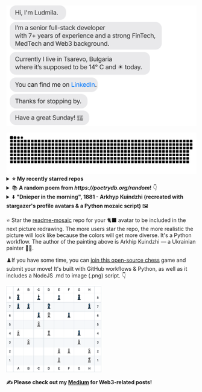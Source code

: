 [![](https://raw.githubusercontent.com/milaabl/milaabl/main/chat.svg)](https://www.linkedin.com/in/ludmila-a-dev/)

<!-- https://github.com/milaabl/milaabl/assets/86361434/c35b0e6f-acf0-435e-920d-b90faa4788ad -->

<img alt="Snake eating my contributions for breakfast🧉" src="https://raw.githubusercontent.com/milaabl/milaabl-readme/preview/github-contribution-grid-snake.svg" />

<details>
<summary>
  <strong>⭐ My recently starred repos </strong>
</summary>
  
<!-- Starred repos start -->
| Name | Url | Stars | Description |
| --- | --- |  --- |  --- |
| arianXdev/hardhat-jest|https://github.com/arianXdev/hardhat-jest|10|A Hardhat plugin that allows you to use Jest easily!|
| przemek890/Gender_prediction|https://github.com/przemek890/Gender_prediction|3|An application that utilizes camera input to predict a person's gender using a convolutional layer in PyTorch.|
| vontanne/Armenian-JavaScript-Community|https://github.com/vontanne/Armenian-JavaScript-Community|5|Welcome to the Armenian JavaScript Community Repository!|
| pieralukasz/pixel-recruitment-task|https://github.com/pieralukasz/pixel-recruitment-task|1|Zadanie rekrutacyjne Pixel Technology|
| SaraRasoulian/oop-solid-patterns|https://github.com/SaraRasoulian/oop-solid-patterns|10|💎  An educational repository for OOP, SOLID and Design Patterns|
| SaraRasoulian/SaraRasoulian|https://github.com/SaraRasoulian/SaraRasoulian|13||
| BogdanMFometescu/resume-builder|https://github.com/BogdanMFometescu/resume-builder|12|Django-based web application that allows users to create, update, and export professional resumes.|
| 0xMimir/Advance-CNN-LSTM-Model-for-Cryptocurrency-Forecasting|https://github.com/0xMimir/Advance-CNN-LSTM-Model-for-Cryptocurrency-Forecasting|6|CNN LSTM model used for predicting cryptocurrencies|
| b-hristov/b-hristov|https://github.com/b-hristov/b-hristov|1||
| CloverGit/CloverGit|https://github.com/CloverGit/CloverGit|5||
| TatevKaren/TatevKaren-data-science-portfolio|https://github.com/TatevKaren/TatevKaren-data-science-portfolio|54|Data Science Portfolio of Tatev Karen Aslanyan including Case Studies and Research Projects that I have completed that solve business problems or introduce new products. Case Study papers, codes, and additional resources are all included.|
| PiotrRut/elonmusk-twitter-notifier|https://github.com/PiotrRut/elonmusk-twitter-notifier|60|AI driven e-mail notifier for tweets mentioning stock from Elon Musk 📈|
| Vendicated/Vencord|https://github.com/Vendicated/Vencord|6094|The cutest Discord client mod|
| yeoman/yo|https://github.com/yeoman/yo|3773|CLI tool for running Yeoman generators|
| matter-labs/zksync-era|https://github.com/matter-labs/zksync-era|2433|zkSync era|
| 0age/create2crunch|https://github.com/0age/create2crunch|411|A Rust program for finding salts that create gas-efficient Ethereum addresses via CREATE2.|
| joshstevens19/ethereum-multicall|https://github.com/joshstevens19/ethereum-multicall|323|Ability to call many ethereum constant function calls in 1 JSONRPC request|
| threshold-network/token-dashboard|https://github.com/threshold-network/token-dashboard|21||
| LimeChain/mongoose-immutable-plugin|https://github.com/LimeChain/mongoose-immutable-plugin|2|Mongoose plugin guarding fields from modifications|
| ankitects/anki|https://github.com/ankitects/anki|16773|Anki's shared backend and web components, and the Qt frontend|
| lightningnetwork/lnd|https://github.com/lightningnetwork/lnd|7414|Lightning Network Daemon ⚡️|
| CoNarrative/mongo-immutable|https://github.com/CoNarrative/mongo-immutable|10|Immutable MongoDB.|
| lightningdevkit/rust-lightning|https://github.com/lightningdevkit/rust-lightning|1062|A highly modular Bitcoin Lightning library written in Rust. It's rust-lightning, not Rusty's Lightning!|
| node-lightning/node-lightning|https://github.com/node-lightning/node-lightning|128|Bitcoin Lighting Network implemented in Node.js|
| OpenZeppelin/openzeppelin-contracts-upgradeable|https://github.com/OpenZeppelin/openzeppelin-contracts-upgradeable|925|Upgradeable variant of OpenZeppelin Contracts, meant for use in upgradeable contracts. |
| dapphub/ds-test|https://github.com/dapphub/ds-test|195|Assertions, equality checks and other test helpers|
| hbarcelos/forge-multi-version|https://github.com/hbarcelos/forge-multi-version|24|Using forge with multiple solc versions|
| threshold-network/merkle-distribution|https://github.com/threshold-network/merkle-distribution|1|Threshold Network rewards generation and distribution|
| nucypher/nucypher-contracts|https://github.com/nucypher/nucypher-contracts|15|Ethereum contracts supporting TACo applications on the Threshold Network.|
| keep-network/tbtc-v2|https://github.com/keep-network/tbtc-v2|45|Trustlessly tokenized Bitcoin everywhere, version 2|

<!-- Starred repos end -->

</details>

<details>
  <summary>📚 <strong>A random poem from <em>https://poetrydb.org/random</em>!</strong> 👇 </summary>

<!-- Start poem -->
# 💮 The Irish Avatar by *George Gordon, Lord Byron*

<p>
    Ere the daughter of Brunswick is cold in her grave,<br/>And her ashes still float to their home o'er the tide,<br/>Lo! George the triumphant speeds over the wave,<br/>  To the long-cherished Isle which he loved like his--bride.<br/><br/>True, the great of her bright and brief Era are gone,<br/>  The rain-bow-like Epoch where Freedom could pause<br/>For the few little years, out of centuries won,<br/>  Which betrayed not, or crushed not, or wept not her cause.<br/><br/>True, the chains of the Catholic clank o'er his rags,<br/>  The Castle still stands, and the Senate's no more,<br/>And the Famine which dwelt on her freedomless crags<br/>  Is extending its steps to her desolate shore.<br/><br/>To her desolate shore--where the emigrant stands<br/>  For a moment to gaze ere he flies from his hearth;<br/>Tears fall on his chain, though it drops from his hands,<br/>  For the dungeon he quits is the place of his birth.<br/><br/>But he comes! the Messiah of Royalty comes!<br/>  Like a goodly Leviathan rolled from the waves;<br/>Then receive him as best such an advent becomes,<br/>  With a legion of cooks, and an army of slaves!<br/><br/>He comes in the promise and bloom of threescore,<br/>  To perform in the pageant the Sovereign's part--<br/>But long live the Shamrock, which shadows him o'er!<br/>  Could the Green in his _hat_ be transferred to his _heart!_<br/><br/>Could that long-withered spot but be verdant again,<br/>  And a new spring of noble affections arise--<br/>Then might Freedom forgive thee this dance in thy chain,<br/>  And this shout of thy slavery which saddens the skies.<br/><br/>Is it madness or meanness which clings to thee now?<br/>  Were he God--as he is but the commonest clay,<br/>With scarce fewer wrinkles than sins on his brow--<br/>  Such servile devotion might shame him away.<br/><br/>Aye, roar in his train! let thine orators lash<br/>  Their fanciful spirits to pamper his pride--<br/>Not thus did thy Grattan indignantly flash<br/>  His soul o'er the freedom implored and denied.<br/><br/>Ever glorious Grattan! the best of the good!<br/>  So simple in heart, so sublime in the rest!<br/>With all which Demosthenes wanted endued,<br/>  And his rival, or victor, in all he possessed.<br/><br/>Ere Tully arose in the zenith of Rome,<br/>  Though unequalled, preceded, the task was begun--<br/>But Grattan sprung up like a god from the tomb<br/>  Of ages, the first, last, the saviour, the _one!_<br/><br/>With the skill of an Orpheus to soften the brute;<br/>  With the fire of Prometheus to kindle mankind;<br/>Even Tyranny, listening, sate melted or mute,<br/>  And Corruption shrunk scorched from the glance of his mind.<br/><br/>But back to our theme! Back to despots and slaves!<br/>  Feasts furnished by Famine! rejoicings by Pain!<br/>True Freedom but _welcomes_, while Slavery still _raves_,<br/>  When a week's Saturnalia hath loosened her chain.<br/><br/>Let the poor squalid splendour thy wreck can afford,<br/>  (As the bankrupt's profusion his ruin would hide)<br/>Gild over the palace, Lo! Erin, thy Lord!<br/>  Kiss his foot with thy blessing--his blessings denied!<br/><br/>Or _if_ freedom past hope be extorted at last,<br/>  If the idol of brass find his feet are of clay,<br/>Must what terror or policy wring forth be classed<br/>  With what monarchs ne'er give, but as wolves yield their prey?<br/><br/>Each brute hath its nature; a King's is to _reign_,--<br/>  To _reign!_ in that word see, ye ages, comprised<br/>The cause of the curses all annals contain,<br/>  From Cæsar the dreaded to George the despised!<br/><br/>Wear, Fingal, thy trapping! O'Connell, proclaim<br/>  His accomplishments! _His!!!_ and thy country convince<br/>Half an age's contempt was an error of fame,<br/>  And that "Hal is the rascaliest, sweetest _young_ prince!"<br/><br/>Will thy yard of blue riband, poor Fingal, recall<br/>  The fetters from millions of Catholic limbs?<br/>Or, has it not bound thee the fastest of all<br/>  The slaves, who now hail their betrayer with hymns?<br/><br/>Aye! "Build him a dwelling!" let each give his mite!<br/>  Till, like Babel, the new royal dome hath arisen!<br/>Let thy beggars and helots their pittance unite--<br/>  And a palace bestow for a poor-house and prison!<br/><br/>Spread--spread for Vitellius, the royal repast,<br/>  Till the gluttonous despot be stuffed to the gorge!<br/>And the roar of his drunkards proclaim him at last<br/>  The Fourth of the fools and oppressors called "George!"<br/><br/>Let the tables be loaded with feasts till they groan!<br/>  Till they _groan_ like thy people, through ages of woe!<br/>Let the wine flow around the old Bacchanal's throne,<br/>  Like their blood which has flowed, and which yet has to flow.<br/><br/>But let not _his_ name be thine idol alone--<br/>  On his right hand behold a Sejanus appears!<br/>Thine own Castlereagh! let him still be thine own!<br/>  A wretch never named but with curses and jeers!<br/><br/>Till now, when the Isle which should blush for his birth,<br/>  Deep, deep as the gore which he shed on her soil,<br/>Seems proud of the reptile which crawled from her earth,<br/>  And for murder repays him with shouts and a smile.<br/><br/>Without one single ray of her genius,--without<br/>  The fancy, the manhood, the fire of her race--<br/>The miscreant who well might plunge Erin in doubt<br/>  If _she_ ever gave birth to a being so base.<br/><br/>If she did--let her long-boasted proverb be hushed,<br/>  Which proclaims that from Erin no reptile can spring--<br/>See the cold-blooded Serpent, with venom full flushed,<br/>  Still warming its folds in the breast of a King!<br/><br/>Shout, drink, feast, and flatter! Oh! Erin, how low<br/>  Wert thou sunk by misfortune and tyranny, till<br/>Thy welcome of tyrants hath plunged thee below<br/>  The depth of thy deep in a deeper gulf still.<br/><br/>My voice, though but humble, was raised for thy right;<br/>  My vote, as a freeman's, still voted thee free;<br/>This hand, though but feeble, would arm in thy fight,<br/>  And this heart, though outworn, had a throb still for _thee!_<br/><br/>Yes, I loved thee and thine, though thou art not my land;<br/>  I have known noble hearts and great souls in thy sons,<br/>And I wept with the world, o'er the patriot band<br/>  Who are gone, but I weep them no longer as once.<br/><br/>For happy are they now reposing afar,--<br/>  Thy Grattan, thy Curran, thy Sheridan, all<br/>Who, for years, were the chiefs in the eloquent war,<br/>  And redeemed, if they have not retarded, thy fall.<br/><br/>Yes, happy are they in their cold English graves!<br/>  Their shades cannot start to thy shouts of to-day--<br/>Nor the steps of enslavers and chain-kissing slaves<br/>  Be stamped in the turf o'er their fetterless clay.<br/><br/>Till now I had envied thy sons and their shore,<br/>  Though their virtues were hunted, their liberties fled;<br/>There was something so warm and sublime in the core<br/>  Of an Irishman's heart, that I envy--thy _dead_.<br/><br/>Or, if aught in my bosom can quench for an hour<br/>  My contempt for a nation so servile, though sore,<br/>Which though trod like the worm will not turn upon power,<br/>  'Tis the glory of Grattan, and genius of Moore!
</p>

***
<!-- End poem -->
</details>

<details>
<summary>
  ⬇️ <strong>"Dnieper in the morning", 1881 - Arkhyp Kuindzhi (recreated with stargazer's profile avatars & a Python mozaic script)</strong> 🖼️
</summary>

<img width="49%" src="https://raw.githubusercontent.com/milaabl/readme-mosaic/main/data/input.jpg" alt="Original picture"/>
<img width="49%" src="https://raw.githubusercontent.com/milaabl/readme-mosaic/main/data/output.jpg" alt="Output picture"/>
<img width="70%" src="https://raw.githubusercontent.com/milaabl/readme-mosaic/main/data/output.gif" alt="Output GIF"/>
</details>

⭐ Star the [readme-mosaic](https://github.com/milaabl/readme-mosaic) repo for your 🐈‍⬛ avatar to be included in the next picture redrawing. The more users star the repo, the more realistic the picture will look like because the colors will get more diverse. It's a Python workflow. The author of the painting above is Arkhip Kuindzhi — a Ukrainian painter 💙💛.

♟️If you have some time, you can [join this open-source chess](https://github.com/milaabl/readme-chess) game and submit your move! It's built with GitHub workflows & Python, as well as it includes a NodeJS .md to image (.png) script. 👇

<a href="https://github.com/milaabl/readme-chess/blob/master/README.md"><img src="https://raw.githubusercontent.com/milaabl/readme-chess/master/chess.png" alt="README chess dynamic game preview" width="50%" /></a>

<strong>✍️ Please check out my <a href="https://medium.com/@milaabl2405">Medium</a> for Web3-related posts!</strong>
